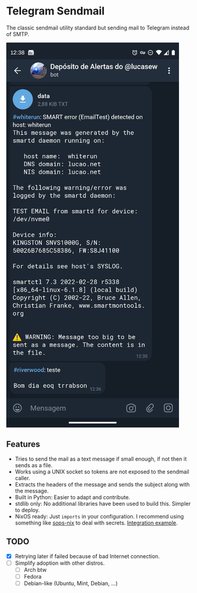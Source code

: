 # Telegram Sendmail

The classic sendmail utility standard but sending mail to Telegram instead of SMTP.

![Telegram screenshot](./demo.jpg)

## Features
- Tries to send the mail as a text message if small enough, if not then it sends as a file.
- Works using a UNIX socket so tokens are not exposed to the sendmail caller.
- Extracts the headers of the message and sends the subject along with the message.
- Built in Python: Easier to adapt and contribute.
- stdlib only: No additional libraries have been used to build this. Simpler to deploy.
- NixOS ready: Just `imports` in your configuration. I recommend using something like [sops-nix](https://github.com/Mic92/sops-nix) to deal with secrets. [Integration example](https://github.com/lucasew/nixcfg/blob/496f3723e212dbcd94a830f3abfc6973ed5327de/nodes/common/telegram_sendmail.nix#L6).

## TODO
- [x] Retrying later if failed because of bad Internet connection.
- [ ] Simplify adoption with other distros.
  - [ ] Arch btw
  - [ ] Fedora
  - [ ] Debian-like (Ubuntu, Mint, Debian, ...)
